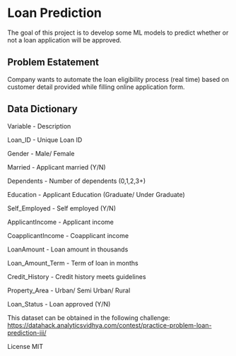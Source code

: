 # Loan Prediction

The goal of this project is to develop some ML models to predict whether or not a loan application will be approved.

## Problem Estatement 

Company wants to automate the loan eligibility process (real time) based on customer detail provided while filling online application form.

## Data Dictionary


Variable      -          Description

Loan_ID       -          Unique Loan ID

Gender        -          Male/ Female

Married       -          Applicant married (Y/N)

Dependents    -          Number of dependents (0,1,2,3+)

Education     -          Applicant Education (Graduate/ Under Graduate)

Self_Employed -          Self employed (Y/N)

ApplicantIncome -        Applicant income

CoapplicantIncome -      Coapplicant income

LoanAmount        -      Loan amount in thousands

Loan_Amount_Term  -      Term of loan in months

Credit_History    -      Credit history meets guidelines

Property_Area     -      Urban/ Semi Urban/ Rural

Loan_Status       -      Loan approved (Y/N)



This dataset can be obtained in the following challenge: https://datahack.analyticsvidhya.com/contest/practice-problem-loan-prediction-iii/ 

License MIT
